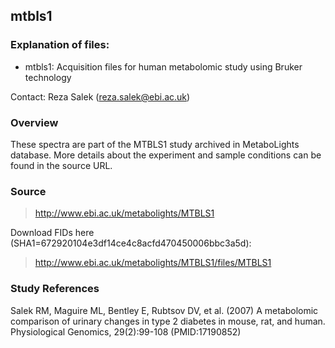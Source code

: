 ## mtbls1

### Explanation of files:
 - mtbls1:	Acquisition files for human metabolomic study using Bruker technology
 
 Contact: Reza Salek (reza.salek@ebi.ac.uk)
 
### Overview

These spectra are part of the MTBLS1 study archived in MetaboLights database. 
More details about the experiment and sample conditions can be found in the source URL.

### Source
 > http://www.ebi.ac.uk/metabolights/MTBLS1
 
 Download FIDs here (SHA1=672920104e3df14ce4c8acfd470450006bbc3a5d):
 > http://www.ebi.ac.uk/metabolights/MTBLS1/files/MTBLS1
 
### Study References

Salek RM, Maguire ML, Bentley E, Rubtsov DV, et al. (2007) A metabolomic comparison of urinary changes in type 2 diabetes in mouse, rat, and human. Physiological Genomics, 29(2):99-108
(PMID:17190852)